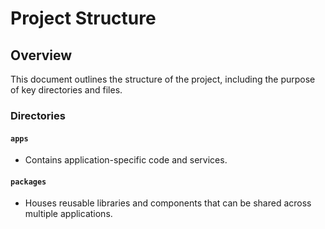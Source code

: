 # Project Structure

## Overview

This document outlines the structure of the project,
including the purpose of key directories and files.

### **Directories**

#### **`apps`**

- Contains application-specific code and services.

#### **`packages`**

- Houses reusable libraries and components that can be shared across multiple applications.
